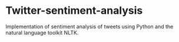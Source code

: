 # Twitter-sentiment-analysis
Implementation of sentiment analysis of tweets using Python and the natural language toolkit NLTK.
